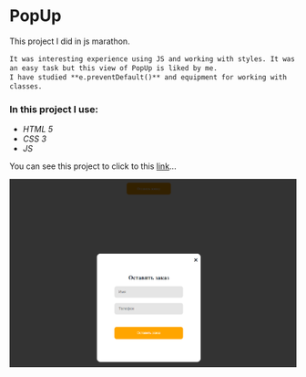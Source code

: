 # PopUp

This project I did in js marathon.

```
It was interesting experience using JS and working with styles. It was an easy task but this view of PopUp is liked by me.
I have studied **e.preventDefault()** and equipment for working with classes.
```

### In this project I use:
* *HTML 5*
* *CSS 3*
* *JS*

You can see this project to click to this [link](https://olegmorshel.github.io/PopUp/?#)...

![image](https://github.com/OlegMorshel/PopUp/blob/master/img/PopUpWeb.png)
